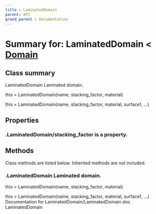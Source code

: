 ```yaml
---
title : LaminatedDomain
parent: API
grand_parent : Documentation
---
```

# Summary for: **LaminatedDomain**  < [Domain](Domain.html)

## Class summary

LaminatedDomain Laminated domain.

this = LaminatedDomain(name, stacking_factor, material)

this = LaminatedDomain(name, stacking_factor, material, surface1,
...)

## Properties

### .LaminatedDomain/**stacking_factor** is a property.


## Methods

Class methods are listed below. Inherited methods are not included.

### .**LaminatedDomain** Laminated domain.

this = LaminatedDomain(name, stacking_factor, material)

this = LaminatedDomain(name, stacking_factor, material, surface1,
...)
Documentation for LaminatedDomain/LaminatedDomain
doc LaminatedDomain


